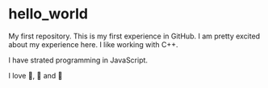# hello_world
My first repository.
This is my first experience in GitHub. I am pretty excited about my experience here.
I like working with C++.

I have strated programming in JavaScript.

I love :tea:, :pizza: and :dancer:
